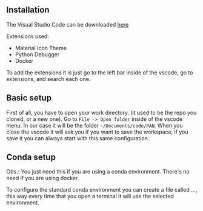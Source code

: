 ## Installation

The Visual Studio Code can be downloaded [here](https://code.visualstudio.com/)

Extensions used:
- Material Icon Theme
- Python Debugger
- Docker

To add the extensions it is just go to the left bar inside of the vscode, go to extensions, and search each one.

## Basic setup

First of all, you have to open your work directory. (it used to be the repo you cloned, or a new one). Go to `File -> Open folder` inside of the vscode menu.
In our case it will be the folder `~/Documents/code/PAN`. When you close the vscode it will ask you if you want to save the workspace, if you save it you can always start with this same configuration.

## Conda setup

Obs.: You just need this if you are using a conda environment. There's no need if you are using docker.

To configure the standard conda environment you can create a file called ..., this way every time that you open a terminal it will use the selected environment.
